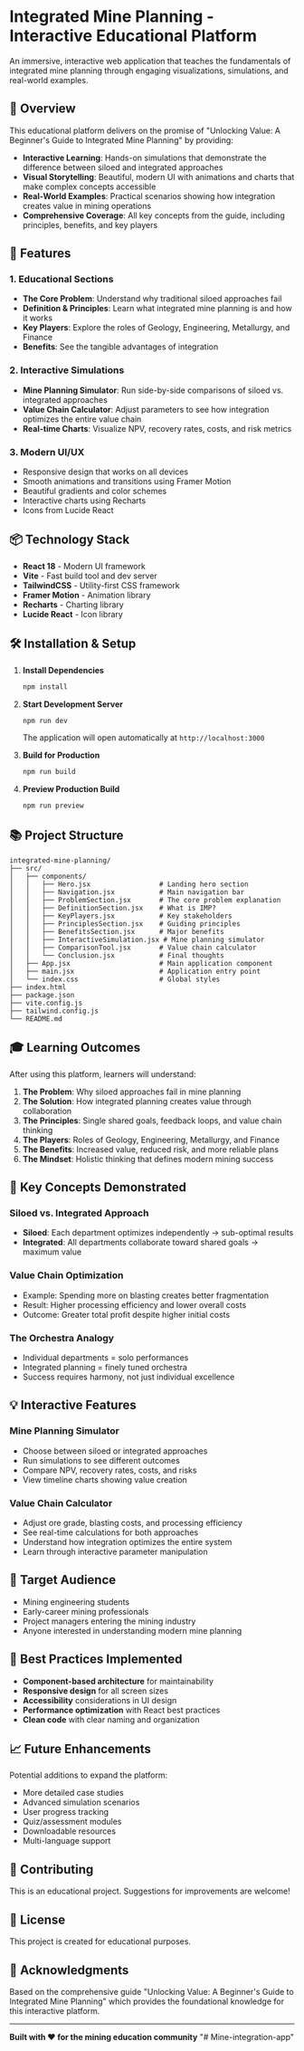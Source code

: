 # Integrated Mine Planning - Interactive Educational Platform

An immersive, interactive web application that teaches the fundamentals of integrated mine planning through engaging visualizations, simulations, and real-world examples.

## 🎯 Overview

This educational platform delivers on the promise of "Unlocking Value: A Beginner's Guide to Integrated Mine Planning" by providing:

- **Interactive Learning**: Hands-on simulations that demonstrate the difference between siloed and integrated approaches
- **Visual Storytelling**: Beautiful, modern UI with animations and charts that make complex concepts accessible
- **Real-World Examples**: Practical scenarios showing how integration creates value in mining operations
- **Comprehensive Coverage**: All key concepts from the guide, including principles, benefits, and key players

## 🚀 Features

### 1. **Educational Sections**
- **The Core Problem**: Understand why traditional siloed approaches fail
- **Definition & Principles**: Learn what integrated mine planning is and how it works
- **Key Players**: Explore the roles of Geology, Engineering, Metallurgy, and Finance
- **Benefits**: See the tangible advantages of integration

### 2. **Interactive Simulations**
- **Mine Planning Simulator**: Run side-by-side comparisons of siloed vs. integrated approaches
- **Value Chain Calculator**: Adjust parameters to see how integration optimizes the entire value chain
- **Real-time Charts**: Visualize NPV, recovery rates, costs, and risk metrics

### 3. **Modern UI/UX**
- Responsive design that works on all devices
- Smooth animations and transitions using Framer Motion
- Beautiful gradients and color schemes
- Interactive charts using Recharts
- Icons from Lucide React

## 📦 Technology Stack

- **React 18** - Modern UI framework
- **Vite** - Fast build tool and dev server
- **TailwindCSS** - Utility-first CSS framework
- **Framer Motion** - Animation library
- **Recharts** - Charting library
- **Lucide React** - Icon library

## 🛠️ Installation & Setup

1. **Install Dependencies**
   ```bash
   npm install
   ```

2. **Start Development Server**
   ```bash
   npm run dev
   ```
   The application will open automatically at `http://localhost:3000`

3. **Build for Production**
   ```bash
   npm run build
   ```

4. **Preview Production Build**
   ```bash
   npm run preview
   ```

## 📚 Project Structure

```
integrated-mine-planning/
├── src/
│   ├── components/
│   │   ├── Hero.jsx                 # Landing hero section
│   │   ├── Navigation.jsx           # Main navigation bar
│   │   ├── ProblemSection.jsx       # The core problem explanation
│   │   ├── DefinitionSection.jsx    # What is IMP?
│   │   ├── KeyPlayers.jsx           # Key stakeholders
│   │   ├── PrinciplesSection.jsx    # Guiding principles
│   │   ├── BenefitsSection.jsx      # Major benefits
│   │   ├── InteractiveSimulation.jsx # Mine planning simulator
│   │   ├── ComparisonTool.jsx       # Value chain calculator
│   │   └── Conclusion.jsx           # Final thoughts
│   ├── App.jsx                      # Main application component
│   ├── main.jsx                     # Application entry point
│   └── index.css                    # Global styles
├── index.html
├── package.json
├── vite.config.js
├── tailwind.config.js
└── README.md
```

## 🎓 Learning Outcomes

After using this platform, learners will understand:

1. **The Problem**: Why siloed approaches fail in mine planning
2. **The Solution**: How integrated planning creates value through collaboration
3. **The Principles**: Single shared goals, feedback loops, and value chain thinking
4. **The Players**: Roles of Geology, Engineering, Metallurgy, and Finance
5. **The Benefits**: Increased value, reduced risk, and more reliable plans
6. **The Mindset**: Holistic thinking that defines modern mining success

## 🎨 Key Concepts Demonstrated

### Siloed vs. Integrated Approach
- **Siloed**: Each department optimizes independently → sub-optimal results
- **Integrated**: All departments collaborate toward shared goals → maximum value

### Value Chain Optimization
- Example: Spending more on blasting creates better fragmentation
- Result: Higher processing efficiency and lower overall costs
- Outcome: Greater total profit despite higher initial costs

### The Orchestra Analogy
- Individual departments = solo performances
- Integrated planning = finely tuned orchestra
- Success requires harmony, not just individual excellence

## 💡 Interactive Features

### Mine Planning Simulator
- Choose between siloed or integrated approaches
- Run simulations to see different outcomes
- Compare NPV, recovery rates, costs, and risks
- View timeline charts showing value creation

### Value Chain Calculator
- Adjust ore grade, blasting costs, and processing efficiency
- See real-time calculations for both approaches
- Understand how integration optimizes the entire system
- Learn through interactive parameter manipulation

## 🎯 Target Audience

- Mining engineering students
- Early-career mining professionals
- Project managers entering the mining industry
- Anyone interested in understanding modern mine planning

## 🌟 Best Practices Implemented

- **Component-based architecture** for maintainability
- **Responsive design** for all screen sizes
- **Accessibility** considerations in UI design
- **Performance optimization** with React best practices
- **Clean code** with clear naming and organization

## 📈 Future Enhancements

Potential additions to expand the platform:
- More detailed case studies
- Advanced simulation scenarios
- User progress tracking
- Quiz/assessment modules
- Downloadable resources
- Multi-language support

## 🤝 Contributing

This is an educational project. Suggestions for improvements are welcome!

## 📄 License

This project is created for educational purposes.

## 🙏 Acknowledgments

Based on the comprehensive guide "Unlocking Value: A Beginner's Guide to Integrated Mine Planning" which provides the foundational knowledge for this interactive platform.

---

**Built with ❤️ for the mining education community**
"# Mine-integration-app" 
